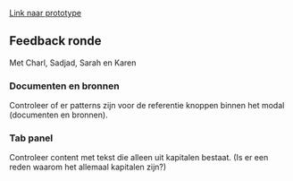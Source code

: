 
[Link naar prototype](https://oege.ie.hva.nl/~essenj004/FTM/blauwdruk/output/version-3.0.0/)


## Feedback ronde

Met Charl, Sadjad, Sarah en Karen

### Documenten en bronnen

Controleer of er patterns zijn voor de referentie knoppen binnen het modal (documenten en bronnen).

### Tab panel

Controleer content met tekst die alleen uit kapitalen bestaat. (Is er een reden waarom het allemaal kapitalen zijn?)

